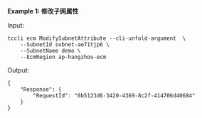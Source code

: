 **Example 1: 修改子网属性**



Input: 

```
tccli ecm ModifySubnetAttribute --cli-unfold-argument  \
    --SubnetId subnet-ae71tjp6 \
    --SubnetName demo \
    --EcmRegion ap-hangzhou-ecm
```

Output: 
```
{
    "Response": {
        "RequestId": "0b5123d6-3420-4369-8c2f-414706d40684"
    }
}
```

